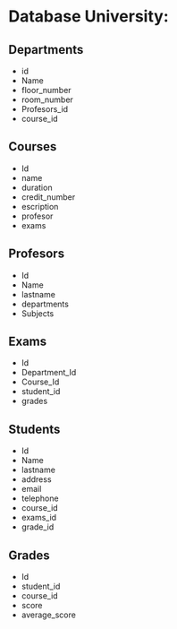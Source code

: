# Database University:

## Departments
- id
- Name
- floor_number
- room_number
- Profesors_id
- course_id

## Courses
- Id
- name
- duration
- credit_number
- escription
- profesor
- exams
## Profesors
- Id
- Name
- lastname
- departments
- Subjects
## Exams
- Id
- Department_Id
- Course_Id
- student_id
- grades

## Students
- Id
- Name
- lastname
- address
- email
- telephone
- course_id
- exams_id
- grade_id
## Grades
- Id
- student_id
- course_id
- score
- average_score
